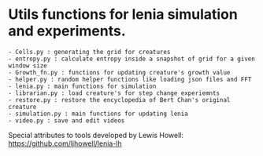 # Utils functions for lenia simulation and experiments.

    - Cells.py : generating the grid for creatures
    - entropy.py : calculate entropy inside a snapshot of grid for a given window size
    - Growth_fn.py : functions for updating creature's growth value
    - helper.py : random helper functions like loading json files and FFT
    - lenia.py : main functions for simulation
    - librarian.py : load creature's for step change experiemnts
    - restore.py : restore the encyclopedia of Bert Chan's original creature 
    - simulation.py : main functions for updating lenia
    - video.py : save and edit videos

Special attributes to tools developed by Lewis Howell: https://github.com/ljhowell/lenia-lh